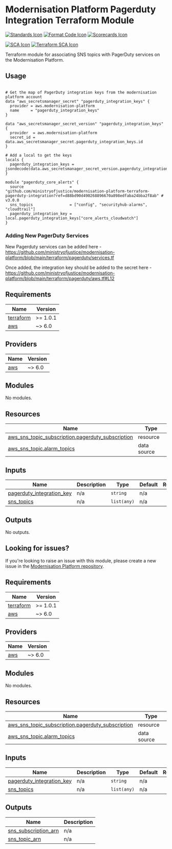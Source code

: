 # Modernisation Platform Pagerduty Integration Terraform Module

[![Standards Icon]][Standards Link] [![Format Code Icon]][Format Code Link] [![Scorecards Icon]][Scorecards Link]

[![SCA Icon]][SCA Link] [![Terraform SCA Icon]][Terraform SCA Link]

Terraform module for associating SNS topics with PagerDuty services on the Modernisation Platform.

## Usage

```hcl

# Get the map of PagerDuty integration keys from the modernisation platform account
data "aws_secretsmanager_secret" "pagerduty_integration_keys" {
  provider = aws.modernisation-platform
  name     = "pagerduty_integration_keys"
}

data "aws_secretsmanager_secret_version" "pagerduty_integration_keys" {
  provider  = aws.modernisation-platform
  secret_id = data.aws_secretsmanager_secret.pagerduty_integration_keys.id
}

# Add a local to get the keys
locals {
  pagerduty_integration_keys = jsondecode(data.aws_secretsmanager_secret_version.pagerduty_integration_keys.secret_string)
}

module "pagerduty_core_alerts" {
  source                    = "github.com/ministryofjustice/modernisation-platform-terraform-pagerduty-integration?ref=d88bd90d490268896670a898edfaba24bba2f8ab" # v3.0.0
  sns_topics                = ["config", "securityhub-alarms", "cloudtrail"]
  pagerduty_integration_key = local.pagerduty_integration_keys["core_alerts_cloudwatch"]
}

```

### Adding New PagerDuty Services

New Pagerduty services can be added here - https://github.com/ministryofjustice/modernisation-platform/blob/main/terraform/pagerduty/services.tf

Once added, the integration key should be added to the secret here - https://github.com/ministryofjustice/modernisation-platform/blob/main/terraform/pagerduty/aws.tf#L12

<!--- BEGIN_TF_DOCS --->

## Requirements

| Name                                                                     | Version  |
| ------------------------------------------------------------------------ | -------- |
| <a name="requirement_terraform"></a> [terraform](#requirement_terraform) | >= 1.0.1 |
| <a name="requirement_aws"></a> [aws](#requirement_aws)                   | ~> 6.0   |

## Providers

| Name                                             | Version |
| ------------------------------------------------ | ------- |
| <a name="provider_aws"></a> [aws](#provider_aws) | ~> 6.0  |

## Modules

No modules.

## Resources

| Name                                                                                                                                                    | Type        |
| ------------------------------------------------------------------------------------------------------------------------------------------------------- | ----------- |
| [aws_sns_topic_subscription.pagerduty_subscription](https://registry.terraform.io/providers/hashicorp/aws/latest/docs/resources/sns_topic_subscription) | resource    |
| [aws_sns_topic.alarm_topics](https://registry.terraform.io/providers/hashicorp/aws/latest/docs/data-sources/sns_topic)                                  | data source |

## Inputs

| Name                                                                                                         | Description | Type        | Default | Required |
| ------------------------------------------------------------------------------------------------------------ | ----------- | ----------- | ------- | :------: |
| <a name="input_pagerduty_integration_key"></a> [pagerduty_integration_key](#input_pagerduty_integration_key) | n/a         | `string`    | n/a     |   yes    |
| <a name="input_sns_topics"></a> [sns_topics](#input_sns_topics)                                              | n/a         | `list(any)` | n/a     |   yes    |

## Outputs

No outputs.

<!--- END_TF_DOCS --->

## Looking for issues?

If you're looking to raise an issue with this module, please create a new issue in the [Modernisation Platform repository](https://github.com/ministryofjustice/modernisation-platform/issues).

<!-- BEGIN_TF_DOCS -->
## Requirements

| Name | Version |
|------|---------|
| <a name="requirement_terraform"></a> [terraform](#requirement\_terraform) | >= 1.0.1 |
| <a name="requirement_aws"></a> [aws](#requirement\_aws) | ~> 6.0 |

## Providers

| Name | Version |
|------|---------|
| <a name="provider_aws"></a> [aws](#provider\_aws) | ~> 6.0 |

## Modules

No modules.

## Resources

| Name | Type |
|------|------|
| [aws_sns_topic_subscription.pagerduty_subscription](https://registry.terraform.io/providers/hashicorp/aws/latest/docs/resources/sns_topic_subscription) | resource |
| [aws_sns_topic.alarm_topics](https://registry.terraform.io/providers/hashicorp/aws/latest/docs/data-sources/sns_topic) | data source |

## Inputs

| Name | Description | Type | Default | Required |
|------|-------------|------|---------|:--------:|
| <a name="input_pagerduty_integration_key"></a> [pagerduty\_integration\_key](#input\_pagerduty\_integration\_key) | n/a | `string` | n/a | yes |
| <a name="input_sns_topics"></a> [sns\_topics](#input\_sns\_topics) | n/a | `list(any)` | n/a | yes |

## Outputs

| Name | Description |
|------|-------------|
| <a name="output_sns_subscription_arn"></a> [sns\_subscription\_arn](#output\_sns\_subscription\_arn) | n/a |
| <a name="output_sns_topic_arn"></a> [sns\_topic\_arn](#output\_sns\_topic\_arn) | n/a |
<!-- END_TF_DOCS -->

[Standards Link]: https://github-community.service.justice.gov.uk/repository-standards/modernisation-platform-terraform-pagerduty-integration 'Repo standards badge.'
[Standards Icon]: https://github-community.service.justice.gov.uk/repository-standards/api/modernisation-platform-terraform-pagerduty-integration/badge
[Format Code Icon]: https://img.shields.io/github/actions/workflow/status/ministryofjustice/modernisation-platform-terraform-pagerduty-integration/format-code.yml?labelColor=231f20&style=for-the-badge&label=Formate%20Code
[Format Code Link]: https://github.com/ministryofjustice/modernisation-platform-terraform-pagerduty-integration/actions/workflows/format-code.yml
[Scorecards Icon]: https://img.shields.io/github/actions/workflow/status/ministryofjustice/modernisation-platform-terraform-pagerduty-integration/scorecards.yml?branch=main&labelColor=231f20&style=for-the-badge&label=Scorecards
[Scorecards Link]: https://github.com/ministryofjustice/modernisation-platform-terraform-pagerduty-integration/actions/workflows/scorecards.yml
[SCA Icon]: https://img.shields.io/github/actions/workflow/status/ministryofjustice/modernisation-platform-terraform-pagerduty-integration/code-scanning.yml?branch=main&labelColor=231f20&style=for-the-badge&label=Secure%20Code%20Analysis
[SCA Link]: https://github.com/ministryofjustice/modernisation-platform-terraform-pagerduty-integration/actions/workflows/code-scanning.yml
[Terraform SCA Icon]: https://img.shields.io/github/actions/workflow/status/ministryofjustice/modernisation-platform-terraform-pagerduty-integration/code-scanning.yml?branch=main&labelColor=231f20&style=for-the-badge&label=Terraform%20Static%20Code%20Analysis
[Terraform SCA Link]: https://github.com/ministryofjustice/modernisation-platform-terraform-pagerduty-integration/actions/workflows/terraform-static-analysis.yml
